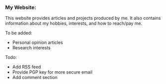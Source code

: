 ### My Website: 

This website provides articles and projects produced by me. It also contains information about my hobbies, interests, and how to reach/pay me. 

To be added: 
- Personal opinion articles 
- Research interests 

Todo: 
- Add RSS feed 
- Provide PGP key for more secure email 
- Add comment section 
